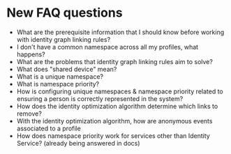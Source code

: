 # New FAQ questions

* What are the prerequisite information that I should know before working with identity graph linking rules?
* I don't have a common namespace across all my profiles, what happens?
* What are the problems that identity graph linking rules aim to solve?
* What does "shared device" mean?
* What is a unique namespace?
* What is namespace priority?
* How is configuring unique namespaces & namespace priority related to ensuring a person is correctly represented in the system?
* How does the identity optimization algorithm determine which links to remove?
* With the identity optimization algorithm, how are anonymous events associated to a profile
* How does namespace priority work for services other than Identity Service? (already being answered in docs)



